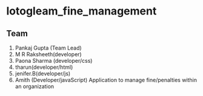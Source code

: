 # lotogleam_fine_management
## Team
  1. Pankaj Gupta (Team Lead)
  2. M R Raksheeth(developer)
  3. Paona Sharma (developer/css)
  4. tharun(developer/html)
  5. jenifer.B(developer/js)
  6. Amith (Developer/javaScript)
Application to manage fine/penalties within an organization
  